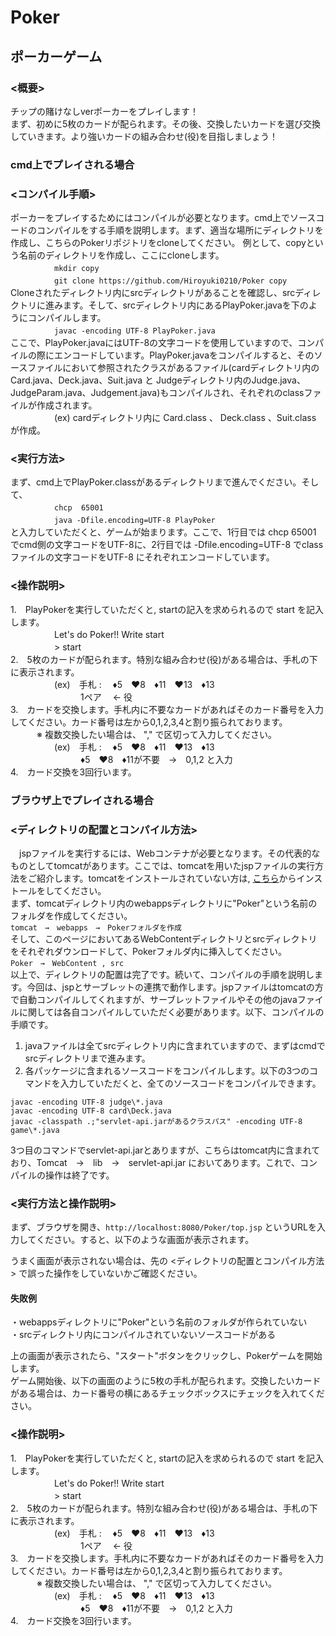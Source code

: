 # Poker

## ポーカーゲーム  
  
### <概要>  
チップの賭けなしverポーカーをプレイします！  
まず、初めに5枚のカードが配られます。その後、交換したいカードを選び交換していきます。より強いカードの組み合わせ(役)を目指しましょう！  
  
  
### cmd上でプレイされる場合
  
### <コンパイル手順>  
ポーカーをプレイするためにはコンパイルが必要となります。cmd上でソースコードのコンパイルをする手順を説明します。まず、適当な場所にディレクトリを作成し、こちらのPokerリポジトリをcloneしてください。
例として、copyという名前のディレクトリを作成し、ここにcloneします。    
　　　　　`mkdir copy`  
　　　　　`git clone https://github.com/Hiroyuki0210/Poker copy`  
Cloneされたディレクトリ内にsrcディレクトリがあることを確認し、srcディレクトリに進みます。そして、srcディレクトリ内にあるPlayPoker.javaを下のようにコンパイルします。  
　　　　　`javac -encoding UTF-8 PlayPoker.java`  
ここで、PlayPoker.javaにはUTF-8の文字コードを使用していますので、コンパイルの際にエンコードしています。PlayPoker.javaをコンパイルすると、そのソースファイルにおいて参照されたクラスがあるファイル(cardディレクトリ内のCard.java、Deck.java、Suit.java と Judgeディレクトリ内のJudge.java、JudgeParam.java、Judgement.java)もコンパイルされ、それぞれのclassファイルが作成されます。  
　　　　　(ex) cardディレクトリ内に Card.class 、 Deck.class 、Suit.class　が作成。  
        
  
### <実行方法>  
まず、cmd上でPlayPoker.classがあるディレクトリまで進んでください。そして、  
　　　　　`chcp  65001`  
　　　　　`java -Dfile.encoding=UTF-8 PlayPoker`  
と入力していただくと、ゲームが始まります。ここで、1行目では chcp 65001 でcmd側の文字コードをUTF-8に、2行目では -Dfile.encoding=UTF-8 でclassファイルの文字コードをUTF-8 にそれぞれエンコードしています。  

  
### <操作説明>  
1.　PlayPokerを実行していただくと, startの記入を求められるので start を記入します。  
　　　　　Let's do Poker!! Write start  
　　　　　> start  
2.　5枚のカードが配られます。特別な組み合わせ(役)がある場合は、手札の下に表示されます。  
　　　　　(ex)　手札 : 　♦5　♥8　♦11　♥13　♦13  
　　　　　　　　1ペア 　← 役  
3.　カードを交換します。手札内に不要なカードがあればそのカード番号を入力してください。カード番号は左から0,1,2,3,4と割り振られております。  
　　　※ 複数交換したい場合は、 "," で区切って入力してください。  
　　　　　(ex)　手札 : 　♦5　♥8　♦11　♥13　♦13  
　　　　　　　　♦5　♥8　♦11が不要　→　0,1,2 と入力    
4.　カード交換を3回行います。  
  
  
  
### ブラウザ上でプレイされる場合
  
### <ディレクトリの配置とコンパイル方法>
　jspファイルを実行するには、Webコンテナが必要となります。その代表的なものとしてtomcatがあります。ここでは、tomcatを用いたjspファイルの実行方法をご紹介します。tomcatをインストールされていない方は, <a href="http://tomcat.apache.org/download-90.cgi">こちら</a>からインストールをしてください。  
まず、tomcatディレクトリ内のwebappsディレクトリに"Poker"という名前のフォルダを作成してください。  
`tomcat　→　webapps　→　Pokerフォルダを作成`  
そして、このページにおいてあるWebContentディレクトリとsrcディレクトリをそれぞれダウンロードして、Pokerフォルダ内に挿入してください。  
`Poker　→　WebContent , src`  
以上で、ディレクトリの配置は完了です。続いて、コンパイルの手順を説明します。今回は、jspとサーブレットの連携で動作します。jspファイルはtomcatの方で自動コンパイルしてくれますが、サーブレットファイルやその他のjavaファイルに関しては各自コンパイルしていただく必要があります。以下、コンパイルの手順です。  
1. javaファイルは全てsrcディレクトリ内に含まれていますので、まずはcmdでsrcディレクトリまで進みます。  
2. 各パッケージに含まれるソースコードをコンパイルします。以下の3つのコマンドを入力していただくと、全てのソースコードをコンパイルできます。
```
javac -encoding UTF-8 judge\*.java
javac -encoding UTF-8 card\Deck.java
javac -classpath .;"servlet-api.jarがあるクラスパス" -encoding UTF-8 game\*.java
```
3つ目のコマンドでservlet-api.jarとありますが、こちらはtomcat内に含まれており、Tomcat　→　lib　→　servlet-api.jar においてあります。これで、コンパイルの操作は終了です。
   
### <実行方法と操作説明>  
まず、ブラウザを開き、`http://localhost:8080/Poker/top.jsp` というURLを入力してください。すると、以下のような画面が表示されます。  


うまく画面が表示されない場合は、先の <ディレクトリの配置とコンパイル方法> で誤った操作をしていないかご確認ください。  
#### 失敗例
・webappsディレクトリに"Poker"という名前のフォルダが作られていない  
・srcディレクトリ内にコンパイルされていないソースコードがある  
  
上の画面が表示されたら、"スタート"ボタンをクリックし、Pokerゲームを開始します。  
ゲーム開始後、以下の画面のように5枚の手札が配られます。交換したいカードがある場合は、カード番号の横にあるチェックボックスにチェックを入れてください。
  
### <操作説明>  
1.　PlayPokerを実行していただくと, startの記入を求められるので start を記入します。  
　　　　　Let's do Poker!! Write start  
　　　　　> start  
2.　5枚のカードが配られます。特別な組み合わせ(役)がある場合は、手札の下に表示されます。  
　　　　　(ex)　手札 : 　♦5　♥8　♦11　♥13　♦13  
　　　　　　　　1ペア 　← 役  
3.　カードを交換します。手札内に不要なカードがあればそのカード番号を入力してください。カード番号は左から0,1,2,3,4と割り振られております。  
　　　※ 複数交換したい場合は、 "," で区切って入力してください。  
　　　　　(ex)　手札 : 　♦5　♥8　♦11　♥13　♦13  
　　　　　　　　♦5　♥8　♦11が不要　→　0,1,2 と入力    
4.　カード交換を3回行います。
